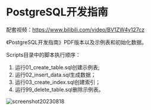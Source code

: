 # PostgreSQL开发指南

配套视频：https://www.bilibili.com/video/BV1ZW4y127cz

《PostgreSQL开发指南》PDF版本以及示例表和初始化数据。

Scripts目录中的脚本执行顺序：

1. 运行01_create_table.sql创建示例表;
2. 运行02_insert_data.sql生成数据；
3. 运行03_create_index.sql创建索引；
4. 运行99_delete_table.sql删除示例表。

![screenshot20230818](https://github.com/dongxuyang1985/postgresql_dev_guide/assets/25314296/f12f774e-bce1-40bb-a31e-558f7ec631ab)

